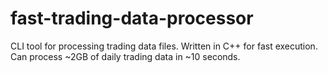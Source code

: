 # fast-trading-data-processor
CLI tool for processing trading data files. Written in C++ for fast execution. Can process ~2GB of daily trading data in ~10 seconds.

